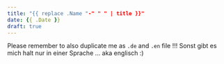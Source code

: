 ```yaml
---
title: "{{ replace .Name "-" " " | title }}"
date: {{ .Date }}
draft: true
---
```


Please remember to also duplicate me as `.de` and `.en` file !!!
Sonst gibt es mich halt nur in einer Sprache ... aka englisch :)
